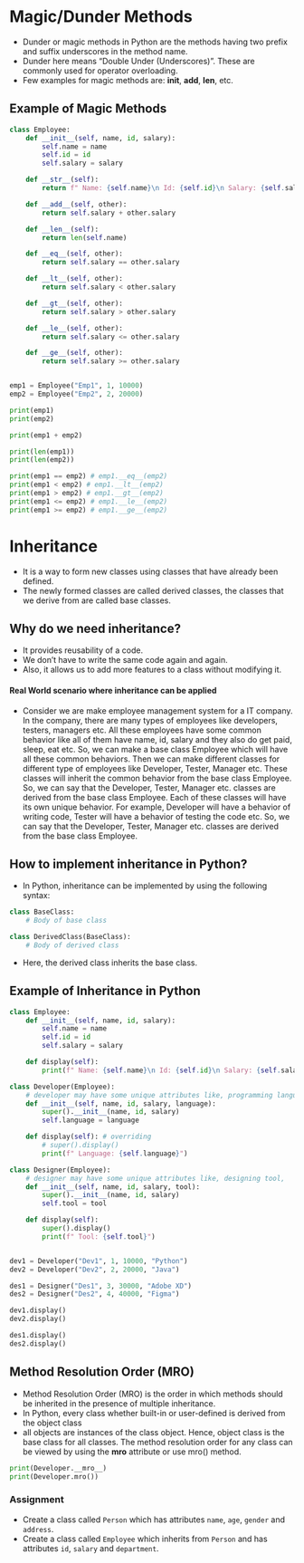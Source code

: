 # Magic/Dunder Methods
- Dunder or magic methods in Python are the methods having two prefix and suffix underscores in the method name.
- Dunder here means “Double Under (Underscores)”. These are commonly used for operator overloading.
- Few examples for magic methods are: __init__, __add__, __len__,  etc.

## Example of Magic Methods
```python
class Employee:
    def __init__(self, name, id, salary):
        self.name = name
        self.id = id
        self.salary = salary

    def __str__(self):
        return f" Name: {self.name}\n Id: {self.id}\n Salary: {self.salary}"

    def __add__(self, other):
        return self.salary + other.salary

    def __len__(self):
        return len(self.name)

    def __eq__(self, other):
        return self.salary == other.salary

    def __lt__(self, other):
        return self.salary < other.salary

    def __gt__(self, other):
        return self.salary > other.salary

    def __le__(self, other):
        return self.salary <= other.salary

    def __ge__(self, other):
        return self.salary >= other.salary


emp1 = Employee("Emp1", 1, 10000)
emp2 = Employee("Emp2", 2, 20000)

print(emp1)
print(emp2)

print(emp1 + emp2)

print(len(emp1))
print(len(emp2))

print(emp1 == emp2) # emp1.__eq__(emp2)
print(emp1 < emp2) # emp1.__lt__(emp2)
print(emp1 > emp2) # emp1.__gt__(emp2)
print(emp1 <= emp2) # emp1.__le__(emp2)
print(emp1 >= emp2) # emp1.__ge__(emp2)
```


# Inheritance
- It is a way to form new classes using classes that have already been defined.
- The newly formed classes are called derived classes, the classes that we derive from are called base classes.

## Why do we need inheritance?
- It provides reusability of a code.
- We don’t have to write the same code again and again. 
- Also, it allows us to add more features to a class without modifying it.

#### Real World scenario where inheritance can be applied
- Consider we are make employee management system for a IT company. In the company, there are many types of employees like developers, testers, managers etc. All these employees have some common behavior like all of them have name, id, salary and they also do get paid, sleep, eat etc. So, we can make a base class Employee which will have all these common behaviors. Then we can make different classes for different type of employees like Developer, Tester, Manager etc. These classes will inherit the common behavior from the base class Employee. So, we can say that the Developer, Tester, Manager etc. classes are derived from the base class Employee. Each of these classes will have its own unique behavior. For example, Developer will have a behavior of writing code, Tester will have a behavior of testing the code etc. So, we can say that the Developer, Tester, Manager etc. classes are derived from the base class Employee.

## How to implement inheritance in Python?
- In Python, inheritance can be implemented by using the following syntax:
```python
class BaseClass:
    # Body of base class

class DerivedClass(BaseClass):
    # Body of derived class
```

- Here, the derived class inherits the base class.

## Example of Inheritance in Python
```python
class Employee:
    def __init__(self, name, id, salary):
        self.name = name
        self.id = id
        self.salary = salary

    def display(self):
        print(f" Name: {self.name}\n Id: {self.id}\n Salary: {self.salary}")

class Developer(Employee):
    # developer may have some unique attributes like, programming language, 
    def __init__(self, name, id, salary, language):
        super().__init__(name, id, salary)
        self.language = language

    def display(self): # overriding
        # super().display()
        print(f" Language: {self.language}")

class Designer(Employee):
    # designer may have some unique attributes like, designing tool, 
    def __init__(self, name, id, salary, tool):
        super().__init__(name, id, salary)
        self.tool = tool

    def display(self):
        super().display()
        print(f" Tool: {self.tool}")


dev1 = Developer("Dev1", 1, 10000, "Python")
dev2 = Developer("Dev2", 2, 20000, "Java")

des1 = Designer("Des1", 3, 30000, "Adobe XD")
des2 = Designer("Des2", 4, 40000, "Figma")

dev1.display()
dev2.display()

des1.display()
des2.display()
```

## Method Resolution Order (MRO)
- Method Resolution Order (MRO) is the order in which methods should be inherited in the presence of multiple inheritance.
- In Python, every class whether built-in or user-defined is derived from the object class
- all objects are instances of the class object. Hence, object class is the base class for all classes. The method resolution order for any class can be viewed by using the __mro__ attribute or use mro() method.

```python
print(Developer.__mro__)
print(Developer.mro())
```


### Assignment 
- Create a class called `Person` which has attributes `name`, `age`, `gender` and `address`.
- Create a class called `Employee` which inherits from `Person` and has attributes `id`, `salary` and `department`.